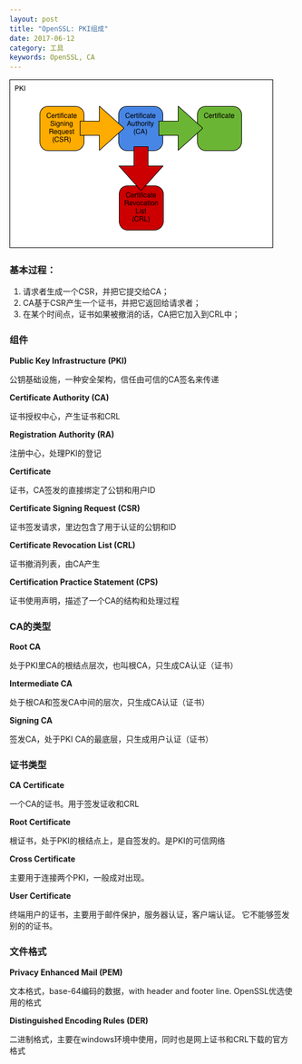 ```yaml
---
layout: post
title: "OpenSSL: PKI组成"
date: 2017-06-12
category: 工具
keywords: OpenSSL, CA
---
```


![](/assets/2017/openssl-pki-00.png)

### 基本过程：

1. 请求者生成一个CSR，并把它提交给CA；
2. CA基于CSR产生一个证书，并把它返回给请求者； 
3. 在某个时间点，证书如果被撤消的话，CA把它加入到CRL中； 

### 组件

**Public Key Infrastructure (PKI)**

公钥基础设施，一种安全架构，信任由可信的CA签名来传递

**Certificate Authority (CA)**

证书授权中心，产生证书和CRL

**Registration Authority (RA)**

注册中心，处理PKI的登记

**Certificate**

证书，CA签发的直接绑定了公钥和用户ID

**Certificate Signing Request (CSR)**

证书签发请求，里边包含了用于认证的公钥和ID

**Certificate Revocation List (CRL)**

证书撤消列表，由CA产生

**Certification Practice Statement (CPS)**

证书使用声明，描述了一个CA的结构和处理过程

### CA的类型

**Root CA**

处于PKI里CA的根结点层次，也叫根CA，只生成CA认证（证书）

**Intermediate CA**

处于根CA和签发CA中间的层次，只生成CA认证（证书）

**Signing CA**

签发CA，处于PKI CA的最底层，只生成用户认证（证书）

### 证书类型

**CA Certificate**

一个CA的证书。用于签发证收和CRL

**Root Certificate**

根证书，处于PKI的根结点上，是自签发的。是PKI的可信网络

**Cross Certificate**

主要用于连接两个PKI，一般成对出现。

**User Certificate**

终端用户的证书，主要用于邮件保护，服务器认证，客户端认证。 它不能够签发别的的证书。

### 文件格式

**Privacy Enhanced Mail (PEM)**

文本格式，base-64编码的数据，with header and footer line. OpenSSL优选使用的格式

**Distinguished Encoding Rules (DER)**

二进制格式，主要在windows环境中使用，同时也是网上证书和CRL下载的官方格式


